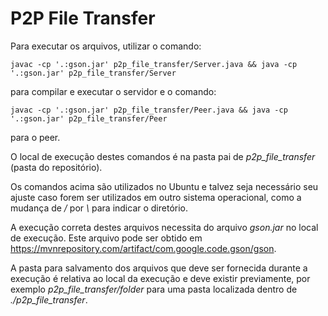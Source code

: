 # P2P File Transfer

Para executar os arquivos, utilizar o comando: 

    javac -cp '.:gson.jar' p2p_file_transfer/Server.java && java -cp '.:gson.jar' p2p_file_transfer/Server
para compilar e executar o servidor e o comando:

    javac -cp '.:gson.jar' p2p_file_transfer/Peer.java && java -cp '.:gson.jar' p2p_file_transfer/Peer
para o peer.

O local de execução destes comandos é na pasta pai de *p2p_file_transfer* (pasta do repositório).

Os comandos acima são utilizados no Ubuntu e talvez seja necessário seu ajuste caso forem ser utilizados em outro sistema operacional, como a mudança de */* por *\\* para indicar o diretório.

A execução correta destes arquivos necessita do arquivo *gson.jar* no local de execução. Este arquivo pode ser obtido em https://mvnrepository.com/artifact/com.google.code.gson/gson.

A pasta para salvamento dos arquivos que deve ser fornecida durante a execução é relativa ao local da execução e deve existir previamente, por exemplo *p2p_file_transfer/folder* para uma pasta localizada dentro de *./p2p_file_transfer*.
